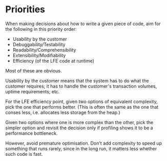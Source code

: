 # Priorities

When making decisions about how to write a given piece of code, aim for the following in this priority order:

* Usability by the customer
* Debuggability/Testability
* Readability/Comprehensibility
* Extensibility/Modifiability
* Efficiency (of the LFE code at runtime)

Most of these are obvious.

Usability by the customer means that the system has to do what the customer requires; it has to handle the customer's transaction volumes, uptime requirements; etc.

For the LFE efficiency point, given two options of equivalent complexity, pick the one that performs better. (This is often the same as the one that conses less, i.e. allocates less storage from the heap.)

Given two options where one is more complex than the other, pick the simpler option and revisit the decision only if profiling shows it to be a performance bottleneck.

However, avoid premature optimisation. Don't add complexity to speed up something that runs rarely, since in the long run, it matters less whether such code is fast.
